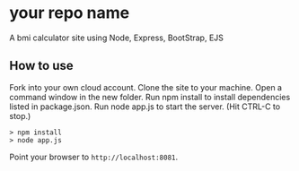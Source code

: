 # your repo name

A bmi calculator site using Node, Express, BootStrap, EJS

## How to use

Fork into your own cloud account. 
Clone the site to your machine.
Open a command window in the new folder.
Run npm install to install dependencies listed in package.json.
Run node app.js to start the server.  (Hit CTRL-C to stop.)

`````
> npm install
> node app.js
`````

Point your browser to `http://localhost:8081`. 
